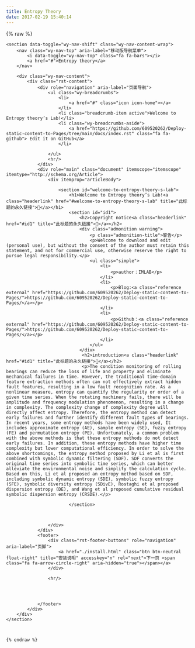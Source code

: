 ```yaml
---
title: Entropy Theory
date: 2017-02-19 15:40:14
---
```


{% raw %}



    <section data-toggle="wy-nav-shift" class="wy-nav-content-wrap">
        <nav class="wy-nav-top" aria-label="移动版导航菜单">
            <i data-toggle="wy-nav-top" class="fa fa-bars"></i>
            <a href="#">Entropy theory</a>
        </nav>

        <div class="wy-nav-content">
            <div class="rst-content">
                <div role="navigation" aria-label="页面导航">
                    <ul class="wy-breadcrumbs">
                        <li>
                            <a href="#" class="icon icon-home"></a>
                        </li>
                        <li class="breadcrumb-item active">Welcome to Entropy theory’s Lab!</li>
                        <li class="wy-breadcrumbs-aside">
                            <a href="https://github.com/609520262/Deploy-static-content-to-Pages/tree/main/docs/index.rst" class="fa fa-github"> Edit it on GitHub</a>
                        </li>

                    </ul>
                    <hr/>
                </div>
                <div role="main" class="document" itemscope="itemscope" itemtype="http://schema.org/Article">
                    <div itemprop="articleBody">

                        <section id="welcome-to-entropy-theory-s-lab">
                            <h1>Welcome to Entropy theory’s Lab!<a class="headerlink" href="#welcome-to-entropy-theory-s-lab" title="此标题的永久链接"></a></h1>
                            <section id="id1">
                                <h2>Copyright notice<a class="headerlink" href="#id1" title="此标题的永久链接"></a></h2>
                                <div class="admonition warning">
                                    <p class="admonition-title">警告</p>
                                    <p>Welcome to download and edit (personal use), but without the consent of the author must retain this statement, and not for commercial use, otherwise reserve the right to pursue legal responsibility.</p>
                                    <ul class="simple">
                                        <li>
                                            <p>author：IMLAB</p>
                                        </li>
                                        <li>
                                            <p>Blog:<a class="reference external" href="https://github.com/609520262/Deploy-static-content-to-Pages/">https://github.com/609520262/Deploy-static-content-to-Pages/</a></p>
                                        </li>
                                        <li>
                                            <p>Github：<a class="reference external" href="https://github.com/609520262/Deploy-static-content-to-Pages/">https://github.com/609520262/Deploy-static-content-to-Pages/</a></p>
                                        </li>
                                    </ul>
                                </div>
                                 <h2>introduction<a class="headerlink" href="#id1" title="此标题的永久链接"></a></h2>
                                 <p>The condition monitoring of rolling bearings can reduce the loss of life and property and eliminate mechanical failures in time. However, the traditional time-domain feature extraction methods often can not effectively extract hidden fault features, resulting in a low fault recognition rate. As a nonlinear measure, entropy can quantify the regularity or order of a given time series. When the rotating machinery fails, there will be amplitude and frequency modulation phenomenon, resulting in a change in complexity. The complexity change of complexity degree will directly affect entropy. Therefore, the entropy method can detect early failures and further identify different fault types of bearings. In recent years, some entropy methods have been widely used, It includes approximate entropy (AE), sample entropy (SE), fuzzy entropy (FE) and permutation entropy (PE). Unfortunately, a common problem with the above methods is that these entropy methods do not detect early failures. In addition, these entropy methods have higher time complexity but lower computational efficiency. In order to solve the above shortcomings, the entropy method proposed by Li et al is first combined with symbolic dynamic filtering (SDF). SDF converts the original time series into symbolic time series, which can better alleviate the environmental noise and simplify the calculation cycle. Based on this, Li et al proposed an entropy method based on SDF, including symbolic dynamic entropy (SDE), symbolic fuzzy entropy (SFE), symbolic diversity entropy (SDivE), Rostaghi et al proposed dispersion entropy (DE), and Wang et al proposed cumulative residual symbolic dispersion entropy (CRSDE).</p>
                                
                            </section>
                           


                    </div>
                </div>
                <footer>
                    <div class="rst-footer-buttons" role="navigation" aria-label="页脚">
                        <a href="./install.html" class="btn btn-neutral float-right" title="安装说明" accesskey="n" rel="next">下一页 <span class="fa fa-arrow-circle-right" aria-hidden="true"></span></a>
                    </div>

                    <hr/>

                   


                </footer>
            </div>
        </div>
    </section>
   
	
	
	{% endraw %}
